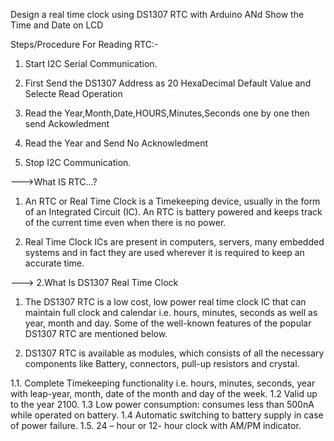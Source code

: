 Design  a real time clock using DS1307 RTC with Arduino ANd Show the Time and Date on LCD

Steps/Procedure For Reading RTC:-

1. Start I2C Serial Communication.

2. First Send the DS1307 Address as 20 HexaDecimal Default Value and Selecte Read Operation

3. Read the Year,Month,Date,HOURS,Minutes,Seconds one by one then send Ackowledment

4. Read the Year and Send No Acknowledment 

5. Stop I2C Communication.





--->What IS RTC...?

1. An RTC or Real Time Clock is a Timekeeping device, usually in the form of an Integrated Circuit (IC). An RTC is battery powered and keeps track of the current time even when there is no power.

2. Real Time Clock ICs are present in computers, servers, many embedded systems and in fact they are used wherever it is required to keep an accurate time. 

---> 2.What Is DS1307 Real Time Clock

1. The DS1307 RTC is a low cost, low power real time clock IC that can maintain full clock and calendar i.e. hours, minutes, seconds as well as year, month and day. Some of the well-known features of the popular DS1307 RTC are mentioned below.


2. DS1307 RTC is available as modules, which consists of all the necessary components like Battery, connectors, pull-up resistors and crystal. 


1.1. Complete Timekeeping functionality i.e. hours, minutes, seconds, year with leap-year, month, date of the month and day of the week.
1.2 Valid up to the year 2100.
1.3 Low power consumption: consumes less than 500nA while operated on battery.
1.4 Automatic switching to battery supply in case of power failure.
1.5. 24 – hour or 12- hour clock with AM/PM indicator. 



